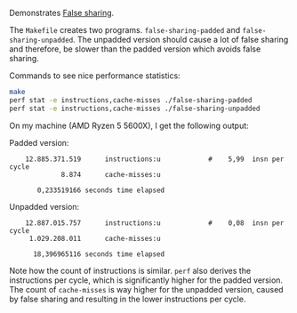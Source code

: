 Demonstrates [False sharing](https://en.wikipedia.org/wiki/False_sharing).

The `Makefile` creates two programs. `false-sharing-padded` and `false-sharing-unpadded`. The unpadded version should cause a lot of false sharing and therefore, be slower than the padded version which avoids false sharing.

Commands to see nice performance statistics:

```bash
make
perf stat -e instructions,cache-misses ./false-sharing-padded
perf stat -e instructions,cache-misses ./false-sharing-unpadded
```

On my machine (AMD Ryzen 5 5600X), I get the following output:

Padded version:
```            
    12.885.371.519      instructions:u            #    5,99  insn per cycle         
             8.874      cache-misses:u                                              

       0,233519166 seconds time elapsed
```

Unpadded version:
```
    12.887.015.757      instructions:u            #    0,08  insn per cycle         
     1.029.208.011      cache-misses:u                                              

      18,396965116 seconds time elapsed
```

Note how the count of instructions is similar. `perf` also derives the instructions per cycle, which is significantly higher for the padded version.
The count of `cache-misses` is way higher for the unpadded version, caused by false sharing and resulting in the lower instructions per cycle.
